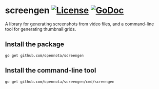 screengen [![License](http://img.shields.io/:license-gpl3-blue.svg)](http://www.gnu.org/licenses/gpl-3.0.html) [![GoDoc](https://godoc.org/github.com/opennota/screengen?status.svg)](http://godoc.org/github.com/opennota/screengen)
=========

A library for generating screenshots from video files, and a command-line tool for generating thumbnail grids.

## Install the package

    go get github.com/opennota/screengen

## Install the command-line tool

    go get github.com/opennota/screengen/cmd/screengen

